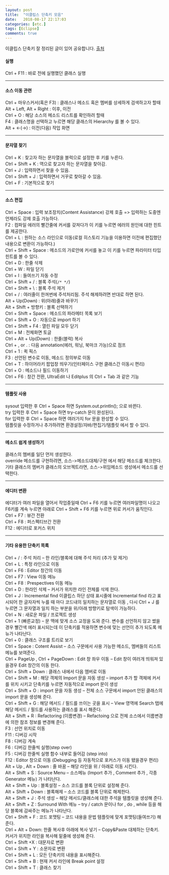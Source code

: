 ```yaml
---
layout: post
title:  "이클립스 단축키 모음"
date:   2018-08-17 22:17:03
categories: [etc.]
tags: [Eclipse]
comments: true
---
```

이클립스 단축키 잘 정리된 글이 있어 공유합니다. [출처](http://w3devlabs.net/wp/?p=16778)

#### 실행
Ctrl + F11 : 바로 전에 실행했던 클래스 실행
<hr>

#### 소스 이동 관련
Ctrl + 마우스커서(혹은 F3) : 클래스나 메소드 혹은 멤버를 상세하게 검색하고자 할때  
Alt + Left, Alt + Right : 이후, 이전  
Ctrl + O : 해당 소스의 메소드 리스트를 확인하려 할때  
F4 : 클래스명을 선택하고 누르면 해당 클래스의 Hierarchy 를 볼 수 있다.  
Alt + <-(->) : 이전(다음) 작업 화면  
<hr>

#### 문자열 찾기
Ctrl + K : 찾고자 하는 문자열을 블럭으로 설정한 후 키를 누른다.  
Ctrl + Shift + K : 역으로 찾고자 하는 문자열을 찾아감.  
Ctrl + J : 입력하면서 찾을 수 있음.  
Ctrl + Shift + J : 입력하면서 거꾸로 찾아갈 수 있음.  
Ctrl + F : 기본적으로 찾기  
<hr>

#### 소스 편집
Ctrl + Space : 입력 보조장치(Content Assistance) 강제 호출 => 입력하는 도중엔 언제라도 강제 호출 가능하다.  
F2 : 컴파일 에러의 빨간줄에 커서를 갖져다가 이 키를 누르면 에러의 원인에 대한 힌트를 제공한다.  
Ctrl + L : 원하는 소스 라인으로 이동(로컬 히스토리 기능을 이용하면 이전에 편집했던 내용으로 변환이 가능하다.)  
Ctrl + Shift + Space : 메소드의 가로안에 커서를 놓고 이 키를 누르면 파라미터 타입 힌트를 볼 수 있다.  
Ctrl + D : 한줄 삭제  
Ctrl + W : 파일 닫기  
Ctrl + I : 들여쓰기 자동 수정  
Ctrl + Shift + / : 블록 주석(`/* */`)  
Ctrl + Shift + \ : 블록 주석 제거  
Ctrl + / : 여러줄이 한꺼번에 주석처리됨. 주석 해제하려면 반대로 하면 된다.  
Alt + Up(Down) : 위(아래)줄과 바꾸기  
Alt + Shift + 방향키 : 블록 선택하기  
Ctrl + Shift + Space : 메소드의 파라메터 목록 보기  
Ctrl + Shift + O : 자동으로 import 하기  
Ctrl + Shift + F4 : 열린 파일 모두 닫기  
Ctrl + M : 전체화면 토글  
Ctrl + Alt + Up(Down) : 한줄(블럭) 복사  
Ctrl + , or . : 다음 annotation(에러, 워닝, 북마크 가능)으로 점프  
Ctrl + 1 : 퀵 픽스  
F3 : 선언된 변수로 이동, 메소드 정의부로 이동  
Ctrl + T : 하이어라키 팝업창 띄우기(인터페이스 구현 클래스간 이동시 편리)  
Ctrl + O : 메소드나 필드 이동하기  
Ctrl + F6 : 창간 전환, UltraEdit 나 Editplus 의 Ctrl + Tab 과 같은 기능  
<hr>

#### 템플릿 사용
sysout 입력한 후 Ctrl + Space 하면 System.out.println(); 으로 바뀐다.  
try 입력한 후 Ctrl + Space 하면 try-catch 문이 완성된다.  
for 입력한 후 Ctrl + Space 하면 여러가지 for 문을 완성할 수 있다.  
템플릿을 수정하거나 추가하려면 환경설정/자바/편집기/템플릿 에서 할 수 있다.  
<hr>

#### 메소드 쉽게 생성하기
클래스의 멤버를 일단 먼저 생성한다.  
override 메소드를 구현하려면, 소스->메소드대체/구현 에서 해당 메소드를 체크한다.  
기타 클래스의 멤버가 클래스의 오브젝트라면, 소스->위임메소드 생성에서 메소드를 선택한다.  
<hr>

#### 에디터 변환
에디터가 여러 파일을 열어서 작업중일때 Ctrl + F6 키를 누르면 여러파일명이 나오고 F6키를 계속 누르면 아래로 Ctrl + Shift + F6 키를 누르면 위로 커서가 움직인다.  
Ctrl + F7 : 뷰간 전환  
Ctrl + F8 : 퍼스펙티브간 전환  
F12 : 에디터로 포커스 위치  
<hr>

#### 기타 유용한 단축키 목록
Ctrl + / : 주석 처리 – 한 라인/블록에 대해 주석 처리 (추가 및 제거)   
Ctrl + L : 특정 라인으로 이동  
Ctrl + F6 : Editor 창간의 이동  
Ctrl + F7 : View 이동 메뉴  
Ctrl + F8 : Prespectives 이동 메뉴  
Ctrl + D : 한라인 삭제 – 커서가 위치한 라인 전체를 삭제 한다.  
Ctrl + J : Incremental find 이클립스 하단 상태 표시줄에 Incremental find 라고 표시되어 한 글자자씩 누를 때 마다 코드내의 일치하는 문자열로 이동 , 다시 Ctrl + J 를 누르면 그 문자열과 일치 하는 부분을 위/아래 방향키로 탐색이 가능하다.  
Ctrl + N : 새로운 파일 / 프로젝트 생성  
Ctrl + 1 (빠른교정) – 문 맥에 맞게 소스 교정을 도와 준다. 변수를 선언하지 않고 썼을경우 빨간색 에러 표시되는데 이 단축키를 적용하면 변수에 맞는 선언이 추가 되도록 메뉴가 나타난다.  
Ctrl + 0 : 클래스 구조를 트리로 보기  
Ctrl + Space :  Cotent Assist – 소스 구문에서 사용 가능한 메소드, 멤버들의 리스트 메뉴를 보여준다.  
Ctrl + PageUp , Ctrl + PageDown : Edit 창 좌우 이동 – Edit 창이 여러개 띄워져 있을경우 Edit 창간의 이동 한다.  
Ctrl + Shift + Down : 클래스 내에서 다음 멤버로 이동  
Ctrl + Shift + M : 해당 객체의 Import 문을 자동 생성 – import 추가 할 객체에 커서를 위치 시키고 단축키를 누르면 자동적으로 import 문이 생성   
Ctrl + Shift + O : import 문을 자동 생성 – 전체 소스 구문에서 import 안된 클래스의 import 문을 생성해 준다.   
Ctrl + Shift + G : 해당 메서드 / 필드를 쓰이는 곳을 표시 – View 영역에 Search 탭에 해당 메서드 / 필드를 사용하는 클래스를 표시 해준다.  
Alt + Shift + R : Refactoring (이름변경) – Refactoing 으로 전체 소스에서 이름변경에 의한 참조 정보를 변경해 준다.  
F3 : 선언 위치로 이동  
F11 : 디버깅 시작  
F8 : 디버깅 계속  
F6 : 디버깅 한줄씩 실행(step over)  
F5 : 디버깅 한줄씩 실행 함수 내부로 들어감 (step into)  
F12 : Editor 창으로 이동 (Debugging 등 자동적으로 포커스가 이동 됐을경우 편리)  
Alt + Up , Alt + Down : 줄 바꿈 – 해당 라인을 위 / 아래로 이동 시킨다.  
Alt + Shift + S : Source Menu – 소스메뉴 (Import 추가 , Comment 추가 , 각종 Generator 메뉴) 가 나타난다.  
Alt + Shift + Up : 블록설정 – 소스 코드를 블록 단위로 설정해 준다.  
Alt + Shift + Down : 블록해제 – 소스 코드를 블록 단위로 해제한다.  
Alt + Shift + J : 주석 생성 – 해당 메서드/클래스에 대한 주석을 템플릿을 생성해 준다.  
Alt + Shift + Z : Surround With 메뉴 – try / catch 문이나 for , do , while 등을 해당 블록에 감싸주는 메뉴가 나타난다.  
Ctrl + Shift + F : 코드 포맷팅 – 코드 내용을 문법 템플릿에 맞게 포맷팅(들여쓰기) 해준다.  
Ctrl + Alt + Down: 한줄 복사후 아래에 복사 넣기 – Copy&Paste 대체하는 단축키. 커서가 위치한 라인을 복사해 밑줄에 생성해 준다.  
Ctrl + Shift +X : 대문자로 변환  
Ctrl + Shift + Y : 소문자로 변환  
Ctrl + Shift + L : 모든 단축키의 내용을 표시해준다.  
Ctrl + Shift + B : 현재 커서 라인에 Break point 설정  
Ctrl + Shift + T : 클래스 찾기  

